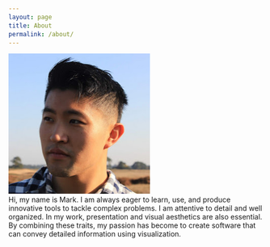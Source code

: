 ```yaml
---
layout: page
title: About
permalink: /about/
---
```

<img class="profile_picture" src="/about/me.jpg" alt="Mark">
<br>
Hi, my name is Mark. I am always eager to learn, use, and produce innovative tools to tackle complex problems. I am attentive to detail and well organized. In my work, presentation and visual aesthetics are also essential. By combining these traits, my passion has become to create software that can convey detailed information using visualization.

<!-- I was born in Xi An (西安), China, and moved to Shenzhen (深圳) for elementary school. At the age of 9, I migrated with my parents to Eindhoven, The Netherlands. At the International School, I was tought Dutch rapidly and I was well integrated within a year.  -->